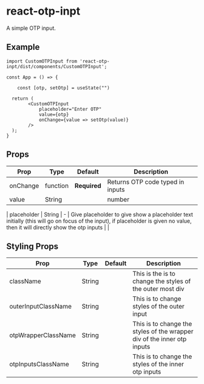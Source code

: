# react-otp-inpt

A simple OTP input. 

## Example

```								
import CustomOTPInput from 'react-otp-inpt/dist/components/CustomOTPInput';

const App = () => {

    const [otp, setOtp] = useState("") 

  return (
        <CustomOTPInput 
            placeholder="Enter OTP"
            value={otp}
            onChange={value => setOtp(value)}    
        />
  );
}
```

## Props

| Prop                                  | Type              | Default                                                                                  | Description                                                                                                                                                                                                               |
| ------------------------------------- | ----------------- | ---------------------------------------------------------------------------------------- | ------------------------------------------------------------------------------------------------------------------------------------------------------------------------------------------------------------------------- |
| onChange                               | function           | **Required**                                                                              | Returns OTP code typed in inputs                                                                                                                                                       |
| value | String || number             | **Required**                                                                           | This is will be the value displayed on the input |
|
 placeholder | String              | -                                                                           | Give placeholder to give show a placeholder text initially (this will go on focus of the input), if placeholder is given no value, then it will directly show the otp inputs |
|

## Styling Props

| Prop                                  | Type              | Default                                                                                  | Description                                                                                                                                                                                                               |
| ------------------------------------- | ----------------- | ---------------------------------------------------------------------------------------- | ------------------------------------------------------------------------------------------------------------------------------------------------------------------------------------------------------------------------- |
| className                               | String             |                                                                             | This is the is to change the styles of the outer most div                                                                                                                                                     |
| outerInputClassName | String              |                                                                           | This is to change styles of the outer input |
| otpWrapperClassName | String              |                                                                            | This is to change the styles of the wrapper div of the inner otp inputs |
| otpInputsClassName | String              |                                                                            | This is to change the styles of the inner otp inputs |

